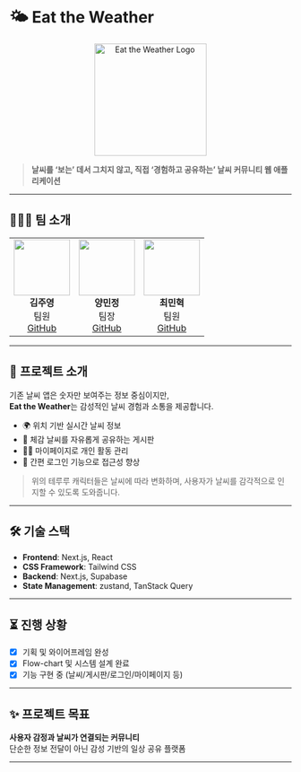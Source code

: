 # 🌤️ Eat the Weather

<p align="center">
  <img src="public/EatTheWeather.png" alt="Eat the Weather Logo" width="200"/>
</p>

> **날씨를 ‘보는’ 데서 그치지 않고, 직접 ‘경험하고 공유하는’ 날씨 커뮤니티 웹 애플리케이션**

---

## 🧑‍🤝‍🧑 팀 소개

<div align="center">

<table>
  <tr align="center">
    <td>
      <img src="https://avatars.githubusercontent.com/1juyoung" width="100" height="100"/><br/>
      <b>김주영</b><br/>
      팀원<br/>
      <a href="https://github.com/1juyoung">GitHub</a>
    </td>
    <td>
      <img src="https://avatars.githubusercontent.com/dev-vming" width="100" height="100"/><br/>
      <b>양민정</b><br/>
      팀장<br/>
      <a href="https://github.com/dev-vming">GitHub</a>
    </td>
    <td>
      <img src="https://avatars.githubusercontent.com/ChoiMHMH" width="100" height="100"/><br/>
      <b>최민혁</b><br/>
      팀원<br/>
      <a href="https://github.com/ChoiMHMH">GitHub</a>
    </td>
  </tr>
</table>

</div>

---

## 🌈 프로젝트 소개

기존 날씨 앱은 숫자만 보여주는 정보 중심이지만,  
**Eat the Weather**는 감성적인 날씨 경험과 소통을 제공합니다.

- 🌍 위치 기반 실시간 날씨 정보
- 📮 체감 날씨를 자유롭게 공유하는 게시판
- 🧑‍💻 마이페이지로 개인 활동 관리
- 🔐 간편 로그인 기능으로 접근성 향상


> 위의 테루루 캐릭터들은 날씨에 따라 변화하며, 사용자가 날씨를 감각적으로 인지할 수 있도록 도와줍니다.

---

## 🛠️ 기술 스택

- **Frontend**: Next.js, React  
- **CSS Framework**: Tailwind CSS  
- **Backend**: Next.js, Supabase  
- **State Management**: zustand, TanStack Query

---

## ⏳ 진행 상황

- [x] 기획 및 와이어프레임 완성
- [x] Flow-chart 및 시스템 설계 완료
- [x] 기능 구현 중 (날씨/게시판/로그인/마이페이지 등)

---

## ✨ 프로젝트 목표

**사용자 감정과 날씨가 연결되는 커뮤니티**  
단순한 정보 전달이 아닌 감성 기반의 일상 공유 플랫폼

---
